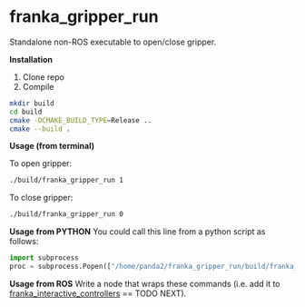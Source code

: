 # franka_gripper_run
Standalone non-ROS executable to open/close gripper.


**Installation**

1. Clone repo
2. Compile
```bash
mkdir build
cd build
cmake -DCMAKE_BUILD_TYPE=Release ..
cmake --build .
```

**Usage (from terminal)** 

To open gripper:

```bash
./build/franka_gripper_run 1
```

To close gripper:

```bash
./build/franka_gripper_run 0
```

**Usage from PYTHON**
You could call this line from a python script as follows:

```python
import subprocess 
proc = subprocess.Popen(["/home/panda2/franka_gripper_run/build/franka_gripper_run", "1"])
```

**Usage from ROS**
Write a node that wraps these commands (i.e. add it to [franka_interactive_controllers](https://github.com/nbfigueroa/franka_interactive_controllers) == TODO NEXT). 
